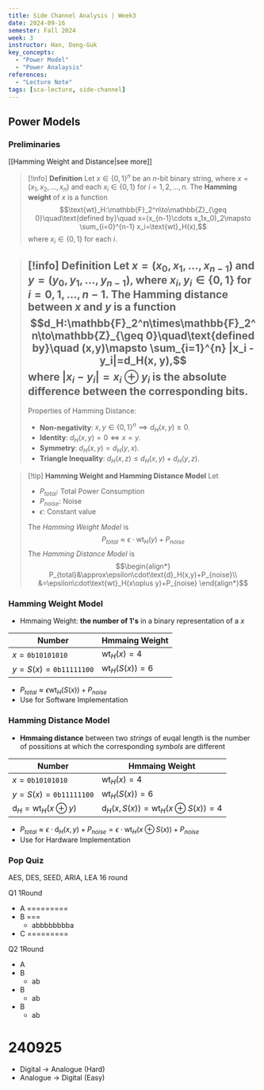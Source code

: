 ```yaml
---
title: Side Channel Analysis | Week3
date: 2024-09-16
semester: Fall 2024
week: 3
instructor: Han, Dong-Guk
key_concepts:
  - "Power Model"
  - "Power Analaysis"
references:
  - "Lecture Note"
tags: [sca-lecture, side-channel]
---
```


## Power Models

### Preliminaries
[[Hamming Weight and Distance|see more]]

> [!info] **Definition**
> Let $x \in \{0, 1\}^n$ be an $n$-bit binary string, where $x = (x_1, x_2, \dots, x_n)$ and each $x_i \in \{0, 1\}$ for $i = 1, 2, \dots, n$. The **Hamming weight** of $x$ is a function $$\text{wt}_H:\mathbb{F}_2^n\to\mathbb{Z}_{\geq 0}\quad\text{defined by}\quad x=(x_{n-1}\cdots x_1x_0)_2\mapsto \sum_{i=0}^{n-1} x_i=\text{wt}_H(x),$$
> where $x_i \in \{0, 1\}$ for each $i$.

> [!info] **Definition**
> Let $x = (x_0, x_1, \dots, x_{n-1})$ and $y = (y_0, y_1, \dots, y_{n-1})$, where $x_i, y_i \in \{0, 1\}$ for $i = 0, 1, \dots, n-1$. The **Hamming distance** between $x$ and $y$ is a function $$d_H:\mathbb{F}_2^n\times\mathbb{F}_2^n\to\mathbb{Z}_{\geq 0}\quad\text{defined by}\quad (x,y)\mapsto \sum_{i=1}^{n} |x_i - y_i|=d_H(x, y),$$
> where $|x_i - y_i|=x_i\oplus y_i$ is the absolute difference between the corresponding bits.
> ---
> Properties of Hamming Distance:
> - **Non-negativity**: $x, y \in \{0, 1\}^n\implies d_H(x, y) \geq 0$.
> - **Identity**: $d_H(x, y) = 0\iff x = y$.
> - **Symmetry**: $d_H(x, y) = d_H(y, x)$.
> - **Triangle Inequality**: $d_H(x, z) \leq d_H(x, y) + d_H(y, z)$.


> [!tip] **Hamming Weight and Hamming Distance Model**
> Let
> - $P_{total}$: Total Power Consumption
> - $P_{noise}$: Noise
> - $\epsilon$: Constant value
> 
> The *Hamming Weight Model* is $$P_{total}\approx\epsilon\cdot\text{wt}_H(y)+P_{noise}$$
> The *Hamming Distance Model* is $$\begin{align*} P_{total}&\approx\epsilon\cdot\text{d}_H(x,y)+P_{noise}\\ &=\epsilon\cdot\text{wt}_H(x\oplus y)+P_{noise} \end{align*}$$

### Hamming Weight Model
- Hmmaing Weight: **the number of 1's** in a binary representation of a $x$

| Number                       | Hmmaing Weight        |
| ---------------------------- | --------------------- |
| $x=\texttt{0b10101010}$      | $\text{wt}_H(x)=4$    |
| $y=S(x)=\texttt{0b11111100}$ | $\text{wt}_H(S(x))=6$ |

- $P_{total}\approx\epsilon\text{wt}_H(S(x))+P_{noise}$
- Use for Software Implementation

### Hamming Distance Model
- **Hmmaing distance** between two *strings* of euqal length is the number of possitions at which the corresponding *symbols* are different

| Number                              | Hmmaing Weight                                   |
| ----------------------------------- | ------------------------------------------------ |
| $x=\texttt{0b10101010}$             | $\text{wt}_H(x)=4$                               |
| $y=S(x)=\texttt{0b11111100}$        | $\text{wt}_H(S(x))=6$                            |
| $\text{d}_H=\text{wt}_H(x\oplus y)$ | $\text{d}_H(x,S(x))=\text{wt}_H(x\oplus S(x))=4$ |

- $P_{total}\approx\epsilon\cdot\text{d}_H(x,y)+P_{noise}=\epsilon\cdot\text{wt}_H(x\oplus S(x))+P_{noise}$
- Use for Hardware Implementation

### Pop Quiz

AES, DES, SEED, ARIA, LEA
16 round

Q1
1Round
- A =========
- B ===
	- abbbbbbbba
- C =========

Q2
1Round
- A
- B
	- ab
- B
	- ab
- B
	- ab

# 240925
- Digital -> Analogue (Hard)
- Analogue -> Digital (Easy)


